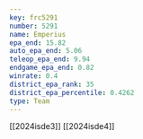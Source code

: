 ```yaml
---
key: frc5291
number: 5291
name: Emperius
epa_end: 15.82
auto_epa_end: 5.06
teleop_epa_end: 9.94
endgame_epa_end: 0.82
winrate: 0.4
district_epa_rank: 35
district_epa_percentile: 0.4262
type: Team
---
```

[[2024isde3]]
[[2024isde4]]
